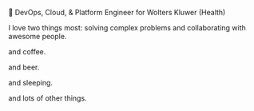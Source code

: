💼 DevOps, Cloud, & Platform Engineer for Wolters Kluwer (Health)

I love two things most: solving complex problems and collaborating with awesome people.

and coffee.

and beer.

and sleeping.

and lots of other things.
